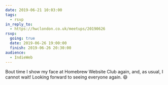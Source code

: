 ```yaml
---
date: 2019-06-21 10:03:00
tags:
  - rsvp
in_reply_to:
  - https://hwclondon.co.uk/meetups/20190626
rsvp:
  going: true
  date: 2019-06-26 19:00:00
  finish: 2019-06-26 20:30:00
audience:
  - IndieWeb
---
```


Bout time I show my face at Homebrew Website Club again, and, as usual, I cannot wait! Looking forward to seeing everyone again. 😄

